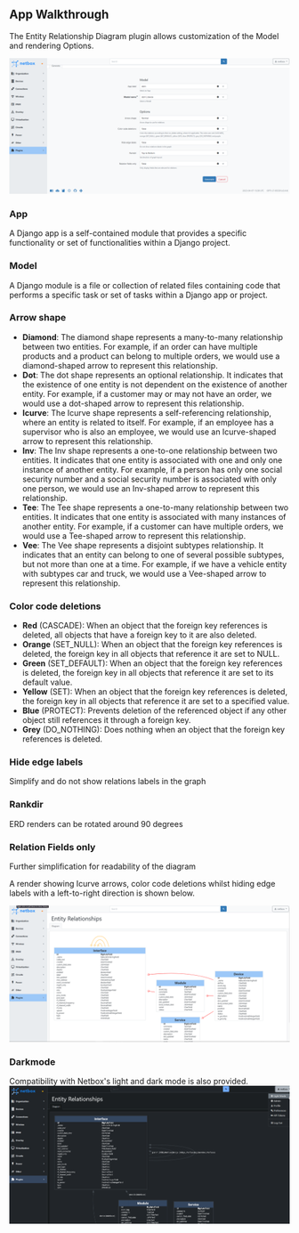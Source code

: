 ## App Walkthrough
The Entity Relationship Diagram plugin allows customization of the Model and rendering Options.

![Entity Relationship Options](images/entity-relationship-options.png)

### App
A Django app is a self-contained module that provides a specific functionality or set of functionalities within a Django project.

### Model
A Django module is a file or collection of related files containing code that performs a specific task or set of tasks within a Django app or project.

### Arrow shape
- **Diamond**: The diamond shape represents a many-to-many relationship between two entities. For example, if an order can have multiple products and a product can belong to multiple orders, we would use a diamond-shaped arrow to represent this relationship.
- **Dot**: The dot shape represents an optional relationship. It indicates that the existence of one entity is not dependent on the existence of another entity. For example, if a customer may or may not have an order, we would use a dot-shaped arrow to represent this relationship.
- **Icurve**: The Icurve shape represents a self-referencing relationship, where an entity is related to itself. For example, if an employee has a supervisor who is also an employee, we would use an Icurve-shaped arrow to represent this relationship.
- **Inv**: The Inv shape represents a one-to-one relationship between two entities. It indicates that one entity is associated with one and only one instance of another entity. For example, if a person has only one social security number and a social security number is associated with only one person, we would use an Inv-shaped arrow to represent this relationship.
- **Tee**: The Tee shape represents a one-to-many relationship between two entities. It indicates that one entity is associated with many instances of another entity. For example, if a customer can have multiple orders, we would use a Tee-shaped arrow to represent this relationship.
- **Vee**: The Vee shape represents a disjoint subtypes relationship. It indicates that an entity can belong to one of several possible subtypes, but not more than one at a time. For example, if we have a vehicle entity with subtypes car and truck, we would use a Vee-shaped arrow to represent this relationship.
### Color code deletions
- **Red** (CASCADE): When an object that the foreign key references is deleted, all objects that have a foreign key to it are also deleted.
- **Orange** (SET_NULL): When an object that the foreign key references is deleted, the foreign key in all objects that reference it are set to NULL.
- **Green** (SET_DEFAULT): When an object that the foreign key references is deleted, the foreign key in all objects that reference it are set to its default value.
- **Yellow** (SET): When an object that the foreign key references is deleted, the foreign key in all objects that reference it are set to a specified value.
- **Blue** (PROTECT): Prevents deletion of the referenced object if any other object still references it through a foreign key.
- **Grey** (DO_NOTHING): Does nothing when an object that the foreign key references is deleted.
### Hide edge labels
Simplify and do not show relations labels in the graph

### Rankdir
ERD renders can be rotated around 90 degrees

### Relation Fields only
Further simplification for readability of the diagram



A render showing Icurve arrows, color code deletions whilst hiding edge labels with a left-to-right direction is shown below.

![Entity Relationship Options Demonstration](docs/images/entity-relationship-options-demonstration.png)

### Darkmode
Compatibility with Netbox's light and dark mode is also provided.
![Entity Relationship Darkmode](docs/images/entity-relationship-darkmode.png)
